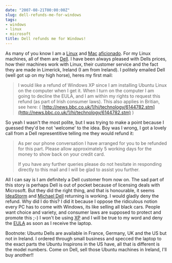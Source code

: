 ```yaml
---
date: "2007-08-21T00:00:00Z"
slug: dell-refunds-me-for-windows
tags:
- windows
- linux
- microsoft
title: Dell refunds me for Windows!
---
```


As many of you know
I am a [Linux](http://www.ubuntu.com/) and
[Mac](http://www.apple.com/mac)
[aficionado](http://www.google.ie/search?q=define:aficionado&ie=utf-8&amp;amp;oe=utf-8&aq=t&rls=com.ubuntu:en-US:official&client=firefox-a).
For my Linux machines, all of them are [Dell](http://www.dell.com/open).
I have been always pleased with Dells prices, how their machines work
with Linux, their customer service and the fact they are made in
Limerick, Ireland (I am from Ireland). I politely emailed Dell (well got
up on my high horse), heres my first mail:  
> I would like a refund of Windows XP since I am installing Ubuntu Linux
> on the computer when I get it. When I turn on the computer I am going
> to decline the EULA, and I am within my rights to request this refund
> (as part of Irish consumer laws). This also applies in Britian, see
> here: (
> [http://news.bbc.co.uk/1/hi/technology/6144782.stm](http://news.bbc.co.uk/1/hi/technology/6144782.stm)
> )

So yeah I wasn't the most polite, but I was trying to make a point
because I guessed they'd be not 'welcome' to the idea. Boy was I wrong,
I got a lovely call from a Dell representitive telling me they would
refund it:  
> As per our phone conversation I have arranged for you to be refunded
> for this part. Please allow approximately 5 working days for the money
> to show back on your credit card.  
>   
> If you have any further queries please do not hesitate in responding
> directly to this mail and I will be glad to assist you further.

All I can say is I am definitely a Dell customer from now on. The sad
part of this story is perhaps Dell is out of pocket because of licensing
deals with Microsoft. But they did the right thing, and that is
honourable, it seems [IdeaStorm](http://www.dellideastorm.com/) and
[Michael Dell](http://en.wikipedia.org/wiki/Michael_Dell) returning is
working. I would gladly deny the refund. Why did I do this? I did it
because I oppose the ridiculous notion every PC has to come with
Windows, its like selling all black cars. People want choice and
variety, and consumer laws are supposed to protect and promote this ;-)
I won't be using
[XP](http://www.microsoft.com/windows/products/windowsxp/default.mspx)
and I will be true to my word and deny the
[EULA](http://www.microsoft.com/windowsxp/home/eula.mspx) as soon as I
receive the laptop.  
  
Bootnote: Ubuntu Dells are available in France, Germany, UK and the US
but not in Ireland. I ordered through small business and specced the
laptop to the exact parts the Ubuntu Inspirons in the US have, all that
is different is the model numbers. Come on Dell, sell those Ubuntu
machines in Ireland, I'll buy another!!